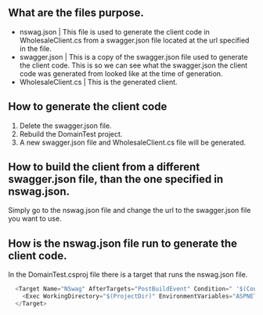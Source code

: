 
## What are the files purpose.

- nswag.json | This file is used to generate the client code in WholesaleClient.cs from a swagger.json file located at the url specified in the file.
- swagger.json | This is a copy of the swagger.json file used to generate the client code. This is so we can see what the swagger.json the client code was generated from looked like at the time of generation.
- WholesaleClient.cs | This is the generated client.

## How to generate the client code

1. Delete the swagger.json file.
2. Rebuild the DomainTest project.
3. A new swagger.json file and WholesaleClient.cs file will be generated.

## How to build the client from a different swagger.json file, than the one specified in nswag.json.

Simply go to the nswag.json file and change the url to the swagger.json file you want to use.

## How is the nswag.json file run to generate the client code.

In the DomainTest.csproj file there is a target that runs the nswag.json file.
```c#
  <Target Name="NSwag" AfterTargets="PostBuildEvent" Condition=" '$(Configuration)' == 'Debug' ">
    <Exec WorkingDirectory="$(ProjectDir)" EnvironmentVariables="ASPNETCORE_ENVIRONMENT=Development" Command="if not exist Clients/Wholesale/V3/swagger.json $(NSwagExe_Net60) run Clients/Wholesale/V3/nswag.json /variables:Configuration=$(Configuration)" Condition="!Exists('Clients/Wholesale/V3/swagger.json')" />
  </Target>
```